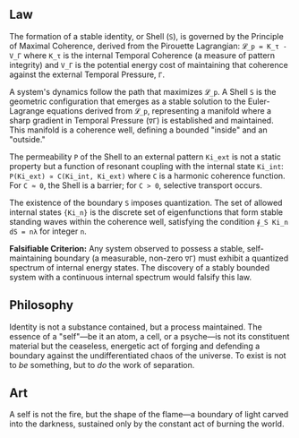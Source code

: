 ## Law
The formation of a stable identity, or Shell (`S`), is governed by the Principle of Maximal Coherence, derived from the Pirouette Lagrangian:
`𝓛_p = K_τ - V_Γ`
where `K_τ` is the internal Temporal Coherence (a measure of pattern integrity) and `V_Γ` is the potential energy cost of maintaining that coherence against the external Temporal Pressure, `Γ`.

A system's dynamics follow the path that maximizes `𝓛_p`. A Shell `S` is the geometric configuration that emerges as a stable solution to the Euler-Lagrange equations derived from `𝓛_p`, representing a manifold where a sharp gradient in Temporal Pressure (`∇Γ`) is established and maintained. This manifold is a coherence well, defining a bounded "inside" and an "outside."

The permeability `P` of the Shell to an external pattern `Ki_ext` is not a static property but a function of resonant coupling with the internal state `Ki_int`:
`P(Ki_ext) ∝ C(Ki_int, Ki_ext)`
where `C` is a harmonic coherence function. For `C ≈ 0`, the Shell is a barrier; for `C > 0`, selective transport occurs.

The existence of the boundary `S` imposes quantization. The set of allowed internal states `{Ki_n}` is the discrete set of eigenfunctions that form stable standing waves within the coherence well, satisfying the condition `∮_S Ki_n dS = nλ` for integer `n`.

**Falsifiable Criterion:** Any system observed to possess a stable, self-maintaining boundary (a measurable, non-zero `∇Γ`) must exhibit a quantized spectrum of internal energy states. The discovery of a stably bounded system with a continuous internal spectrum would falsify this law.

## Philosophy
Identity is not a substance contained, but a process maintained. The essence of a "self"—be it an atom, a cell, or a psyche—is not its constituent material but the ceaseless, energetic act of forging and defending a boundary against the undifferentiated chaos of the universe. To exist is not to *be* something, but to *do* the work of separation.

## Art
A self is not the fire, but the shape of the flame—a boundary of light carved into the darkness, sustained only by the constant act of burning the world.